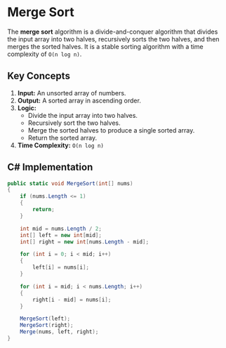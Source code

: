 # Merge Sort

The **merge sort** algorithm is a divide-and-conquer algorithm that divides the input array into two halves, recursively sorts the two halves, and then merges the sorted halves. It is a stable sorting algorithm with a time complexity of `O(n log n)`.

## Key Concepts

1. **Input:** An unsorted array of numbers.
2. **Output:** A sorted array in ascending order.
3. **Logic:**
   - Divide the input array into two halves.
   - Recursively sort the two halves.
   - Merge the sorted halves to produce a single sorted array.
   - Return the sorted array.
4. **Time Complexity:** `O(n log n)`

## C# Implementation

```csharp
public static void MergeSort(int[] nums)
{
    if (nums.Length <= 1)
    {
        return;
    }

    int mid = nums.Length / 2;
    int[] left = new int[mid];
    int[] right = new int[nums.Length - mid];

    for (int i = 0; i < mid; i++)
    {
        left[i] = nums[i];
    }

    for (int i = mid; i < nums.Length; i++)
    {
        right[i - mid] = nums[i];
    }

    MergeSort(left);
    MergeSort(right);
    Merge(nums, left, right);
}
```

[//]: # (## Solutions)

[//]: # (### ![Easy]&#40;https://img.shields.io/badge/Easy-46c6c2&#41;)

[//]: # (### ![Medium]&#40;https://img.shields.io/badge/Medium-fac31d&#41;)
